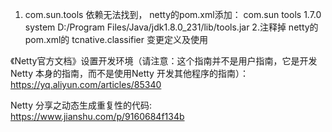 1. com.sun.tools 依赖无法找到， netty的pom.xml添加：
			<dependency>
				<groupId>com.sun</groupId>
				<artifactId>tools</artifactId>
				<version>1.7.0</version>
				<scope>system</scope>
				<systemPath>D:/Program Files/Java/jdk1.8.0_231/lib/tools.jar</systemPath>
			</dependency>
2.注释掉 netty的pom.xml的 tcnative.classifier 变更定义及使用













《Netty官方文档》设置开发环境（请注意：这个指南并不是用户指南，它是开发 Netty 本身的指南，而不是使用Netty 开发其他程序的指南）：https://yq.aliyun.com/articles/85340


Netty 分享之动态生成重复性的代码: https://www.jianshu.com/p/9160684f134b